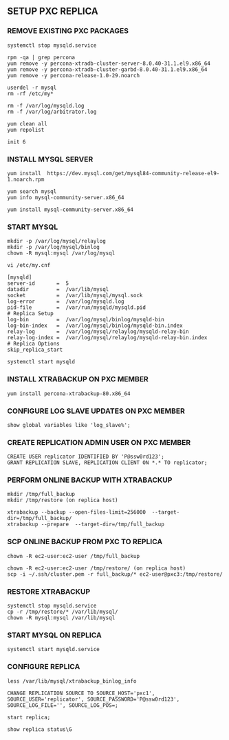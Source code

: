 ## SETUP PXC REPLICA


### REMOVE EXISTING PXC PACKAGES
```
systemctl stop mysqld.service

rpm -qa | grep percona
yum remove -y percona-xtradb-cluster-server-8.0.40-31.1.el9.x86_64
yum remove -y percona-xtradb-cluster-garbd-8.0.40-31.1.el9.x86_64
yum remove -y percona-release-1.0-29.noarch

userdel -r mysql
rm -rf /etc/my*

rm -f /var/log/mysqld.log
rm -f /var/log/arbitrator.log

yum clean all
yum repolist

init 6
```


### INSTALL MYSQL SERVER
```
yum install  https://dev.mysql.com/get/mysql84-community-release-el9-1.noarch.rpm

yum search mysql
yum info mysql-community-server.x86_64

yum install mysql-community-server.x86_64
```


### START MYSQL
```
mkdir -p /var/log/mysql/relaylog
mkdir -p /var/log/mysql/binlog
chown -R mysql:mysql /var/log/mysql

vi /etc/my.cnf

[mysqld]
server-id       =  5
datadir         =  /var/lib/mysql
socket          =  /var/lib/mysql/mysql.sock
log-error       =  /var/log/mysqld.log
pid-file        =  /var/run/mysqld/mysqld.pid
# Replica Setup
log-bin         =  /var/log/mysql/binlog/mysqld-bin
log-bin-index   =  /var/log/mysql/binlog/mysqld-bin.index
relay-log       =  /var/log/mysql/relaylog/mysqld-relay-bin
relay-log-index =  /var/log/mysql/relaylog/mysqld-relay-bin.index
# Replica Options
skip_replica_start

systemctl start mysqld
```

### INSTALL XTRABACKUP ON PXC MEMBER
```
yum install percona-xtrabackup-80.x86_64
```

### CONFIGURE LOG SLAVE UPDATES ON PXC MEMBER
```
show global variables like 'log_slave%';
```

### CREATE REPLICATION ADMIN USER ON PXC MEMBER
```
CREATE USER replicator IDENTIFIED BY 'P@ssw0rd123';
GRANT REPLICATION SLAVE, REPLICATION CLIENT ON *.* TO replicator;
```

### PERFORM ONLINE BACKUP WITH XTRABACKUP
```
mkdir /tmp/full_backup
mkdir /tmp/restore (on replica host)

xtrabackup --backup --open-files-limit=256000  --target-dir=/tmp/full_backup/
xtrabackup --prepare  --target-dir=/tmp/full_backup
```

### SCP ONLINE BACKUP FROM PXC TO REPLICA
```
chown -R ec2-user:ec2-user /tmp/full_backup

chown -R ec2-user:ec2-user /tmp/restore/ (on replica host)
scp -i ~/.ssh/cluster.pem -r full_backup/* ec2-user@pxc3:/tmp/restore/
```

### RESTORE XTRABACKUP
```
systemctl stop mysqld.service
cp -r /tmp/restore/* /var/lib/mysql/
chown -R mysql:mysql /var/lib/mysql
```

### START MYSQL ON REPLICA
```
systemctl start mysqld.service
```

### CONFIGURE REPLICA
```
less /var/lib/mysql/xtrabackup_binlog_info

CHANGE REPLICATION SOURCE TO SOURCE_HOST='pxc1', SOURCE_USER='replicator', SOURCE_PASSWORD='P@ssw0rd123', SOURCE_LOG_FILE='', SOURCE_LOG_POS=;

start replica;

show replica status\G
```


